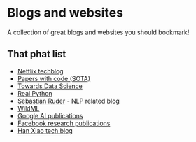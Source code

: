# Blogs and websites

A collection of great blogs and websites you should bookmark!

## That phat list

- [Netflix techblog](https://medium.com/netflix-techblog)
- [Papers with code (SOTA)](https://paperswithcode.com/sota)
- [Towards Data Science](https://towardsdatascience.com/)
- [Real Python](https://realpython.com/)
- [Sebastian Ruder](http://ruder.io/) - NLP related blog
- [WildML](http://www.wildml.com/)
- [Google AI publications](https://ai.google/research/pubs)
- [Facebook research publications](https://research.fb.com/publications/)
- [Han Xiao tech blog](https://hanxiao.github.io/)
